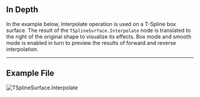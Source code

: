 ## In Depth
In the example below, Interpolate operation is used on a T-Spline box surface. The result of the `TSplineSurface.Interpolate` node is translated to the right of the original shape to visualize its effects. Box mode and smooth mode is enabled in turn to preview the results of forward and reverse interpolation.
___
## Example File

![TSplineSurface.Interpolate](./Autodesk.DesignScript.Geometry.TSpline.TSplineSurface.Interpolate_img.gif)
